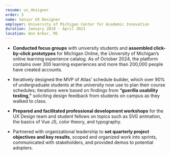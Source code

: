 ```yaml
---
resume: ux_designer
order: 5
name: Senior UX Designer
employer: University of Michigan Center for Academic Innovation
duration: January 2019 - April 2021
location: Ann Arbor, MI
---
```


- **Conducted focus groups** with university students and **assembled click-by-click prototypes** for Michigan Online, the University of Michigan’s online learning experience catalog. As of October 2024, the platform contains over 300 learning experiences and more than 200,000 people have created accounts.

- Iteratively designed the MVP of Atlas’ schedule builder, which over 90% of undergraduate students at the university now use to plan their course schedules; iterations were based on findings from **“guerilla usability testing,”** soliciting design feedback from students on campus as they walked to class.

- **Prepared and facilitated professional development workshops** for the UX Design team and student fellows on topics such as SVG animation, the basics of Vue JS, color theory, and typography.

- Partnered with organizational leadership to **set quarterly project objectives and key results**, scoped and organized work into sprints, communicated with stakeholders, and provided demos to potential adopters.



